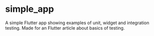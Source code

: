 # simple_app

A simple Flutter app showing examples of unit, widget and integration testing. Made for an Flutter article about basics of testing.


